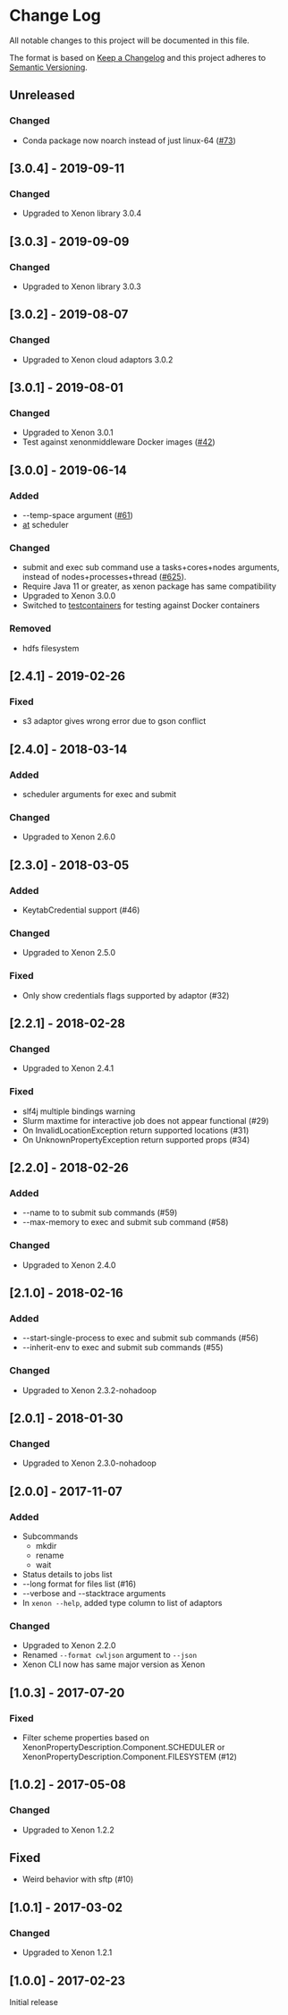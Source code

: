 # Change Log

All notable changes to this project will be documented in this file.

The format is based on [Keep a Changelog](http://keepachangelog.com/)
and this project adheres to [Semantic Versioning](http://semver.org/).

## Unreleased

### Changed

* Conda package now noarch instead of just linux-64 ([#73](https://github.com/xenon-middleware/xenon-cli/issues/73))

## [3.0.4] - 2019-09-11

### Changed

* Upgraded to Xenon library 3.0.4

## [3.0.3] - 2019-09-09

### Changed

* Upgraded to Xenon library 3.0.3

## [3.0.2] - 2019-08-07

### Changed

* Upgraded to Xenon cloud adaptors 3.0.2

## [3.0.1] - 2019-08-01

### Changed

* Upgraded to Xenon 3.0.1
* Test against xenonmiddleware Docker images ([#42](https://github.com/xenon-middleware/xenon-docker-images/issues/42))

## [3.0.0] - 2019-06-14

### Added

* --temp-space argument ([#61](https://github.com/xenon-middleware/xenon-cli/issues/61))
* [at](https://linux.die.net/man/1/at) scheduler

### Changed

* submit and exec sub command use a tasks+cores+nodes arguments, instead of nodes+processes+thread ([#625](https://github.com/xenon-middleware/xenon/issues/625)).
* Require Java 11 or greater, as xenon package has same compatibility
* Upgraded to Xenon 3.0.0
* Switched to [testcontainers](https://www.testcontainers.org/) for testing against Docker containers

### Removed

* hdfs filesystem

## [2.4.1] - 2019-02-26

### Fixed

* s3 adaptor gives wrong error due to gson conflict

## [2.4.0] - 2018-03-14

### Added

* scheduler arguments for exec and submit

### Changed

* Upgraded to Xenon 2.6.0

## [2.3.0] - 2018-03-05

### Added

* KeytabCredential support (#46)

### Changed

* Upgraded to Xenon 2.5.0

### Fixed

* Only show credentials flags supported by adaptor (#32)

## [2.2.1] - 2018-02-28

### Changed

* Upgraded to Xenon 2.4.1

### Fixed

* slf4j multiple bindings warning
* Slurm maxtime for interactive job does not appear functional (#29)
* On InvalidLocationException return supported locations (#31)
* On UnknownPropertyException return supported props (#34)

## [2.2.0] - 2018-02-26

### Added

* --name to to submit sub commands (#59)
* --max-memory to exec and submit sub command (#58)

### Changed

* Upgraded to Xenon 2.4.0

## [2.1.0] - 2018-02-16

### Added

* --start-single-process to exec and submit sub commands (#56)
* --inherit-env to exec and submit sub commands (#55)

### Changed

* Upgraded to Xenon 2.3.2-nohadoop

## [2.0.1] - 2018-01-30

### Changed

* Upgraded to Xenon 2.3.0-nohadoop

## [2.0.0] - 2017-11-07

### Added

* Subcommands
  * mkdir
  * rename
  * wait
* Status details to jobs list
* --long format for files list (#16)
* --verbose and --stacktrace arguments
* In `xenon --help`, added type column to list of adaptors

### Changed

* Upgraded to Xenon 2.2.0
* Renamed `--format cwljson` argument to `--json`
* Xenon CLI now has same major version as Xenon

## [1.0.3] - 2017-07-20

### Fixed

* Filter scheme properties based on XenonPropertyDescription.Component.SCHEDULER or XenonPropertyDescription.Component.FILESYSTEM (#12)

## [1.0.2] - 2017-05-08

### Changed

* Upgraded to Xenon 1.2.2

## Fixed

* Weird behavior with sftp (#10)

## [1.0.1] - 2017-03-02

### Changed

* Upgraded to Xenon 1.2.1

## [1.0.0] - 2017-02-23

Initial release
